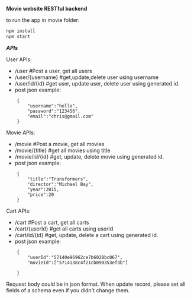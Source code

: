 **Movie website RESTful backend**

to run the app in movie folder:

```javascript
npm install
npm start
```

***APIs***

User APIs:
* /user  #Post a user, get all users
* /user/{username}  #get,update,delete user using username
* /user/id/{id}  #get user, update user, delete user using generated id.
* post json example:
```
	{
    	"username":"hello",
    	"password":"123456",
    	"email":"chris@gmail.com"
	}
```


Movie APIs:
* /movie   #Post a movie, get all movies
* /movie/{title}  #get all movies using title
* /movie/id/{id}  #get, update, delete movie using generated id.
* post json example:
```
	{
		"title":"Transformers",
		"director":"Michael Bay",
		"year":2015,
		"price":20
	}
```

Cart APIs:
* /cart  #Post a cart, get all carts
* /cart/{userId}  #get all carts using userId
* /cart/id/{id}  #get, update, delete a cart using generated id.
* post json example:
```
	{
		"userId":"57140e96962ce7b6028bc067",
		"movieId":["5714138c4f21cb090353ef3b"]
	
	}
```


Request body could be in json format. When update record, please set all fields of a schema even if you didn't change them.

